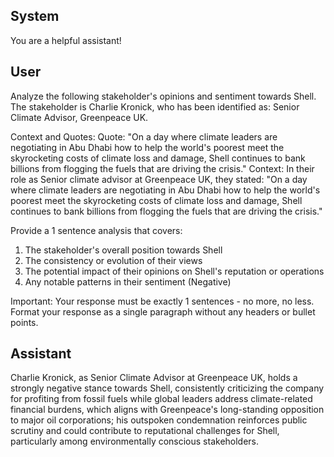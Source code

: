 ## System

You are a helpful assistant!

## User


Analyze the following stakeholder's opinions and sentiment towards Shell. The stakeholder is Charlie Kronick, who has been identified as: Senior Climate Advisor, Greenpeace UK.

Context and Quotes:
Quote: "On a day where climate leaders are negotiating in Abu Dhabi how to help the world's poorest meet the skyrocketing costs of climate loss and damage, Shell continues to bank billions from flogging the fuels that are driving the crisis."
Context: In their role as Senior climate advisor at Greenpeace UK, they stated: "On a day where climate leaders are negotiating in Abu Dhabi how to help the world's poorest meet the skyrocketing costs of climate loss and damage, Shell continues to bank billions from flogging the fuels that are driving the crisis."

Provide a 1 sentence analysis that covers:
1. The stakeholder's overall position towards Shell
2. The consistency or evolution of their views
3. The potential impact of their opinions on Shell's reputation or operations
4. Any notable patterns in their sentiment (Negative)

Important: Your response must be exactly 1 sentences - no more, no less.
Format your response as a single paragraph without any headers or bullet points.


## Assistant

Charlie Kronick, as Senior Climate Advisor at Greenpeace UK, holds a strongly negative stance towards Shell, consistently criticizing the company for profiting from fossil fuels while global leaders address climate-related financial burdens, which aligns with Greenpeace's long-standing opposition to major oil corporations; his outspoken condemnation reinforces public scrutiny and could contribute to reputational challenges for Shell, particularly among environmentally conscious stakeholders.

